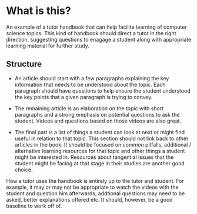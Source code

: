 # What is this?

An example of a tutor handbook that can help facilite learning of computer
science topics. This kind of handbook should direct a tutor in the right
direction, suggesting questions to enagage a student along with appropriate
learning material for further study.

## Structure

- An article should start with a few paragraphs explaining the key information
that needs to be understood about the topic. Each paragraph should have
questions to help ensure the student understood the key points that a given
paragraph is trying to convey. 

- The remaining article is an elaboration on the topic with short paragraphs and
a strong emphasis on potential questions to ask the student.  Videos and
questions based on those videos are also great. 

- The final part is a list of things a student can look at next or might find
useful in relation to that topic. This section should not link back to other
articles in the book. It should be focused on common pitfalls, additional /
alternative learning resources for that topic and other things a student might
be interested in.  Resources about tangential issues that the student might be
facing at that stage in their studies are another good choice.

How a tutor uses the handbook is entirely up to the tutor and student. For
example, it may or may not be appropriate to watch the videos with the student
and question him afterwards, addtional questions may need to be asked, better
explanations offered etc. It should, however, be a good baseline to work off of.

